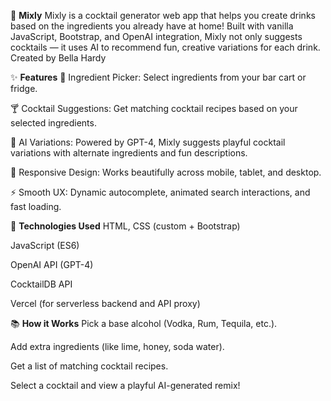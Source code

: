 🥂 **Mixly**
Mixly is a cocktail generator web app that helps you create drinks based on the ingredients you already have at home!
Built with vanilla JavaScript, Bootstrap, and OpenAI integration, Mixly not only suggests cocktails — it uses AI to recommend fun, creative variations for each drink.
Created by Bella Hardy

✨ **Features**
🧺 Ingredient Picker: Select ingredients from your bar cart or fridge.

🍸 Cocktail Suggestions: Get matching cocktail recipes based on your selected ingredients.

🤖 AI Variations: Powered by GPT-4, Mixly suggests playful cocktail variations with alternate ingredients and fun descriptions.

📱 Responsive Design: Works beautifully across mobile, tablet, and desktop.

⚡ Smooth UX: Dynamic autocomplete, animated search interactions, and fast loading.

🔧 **Technologies Used**
HTML, CSS (custom + Bootstrap)

JavaScript (ES6)

OpenAI API (GPT-4)

CocktailDB API

Vercel (for serverless backend and API proxy)

📚 **How it Works**
Pick a base alcohol (Vodka, Rum, Tequila, etc.).

Add extra ingredients (like lime, honey, soda water).

Get a list of matching cocktail recipes.

Select a cocktail and view a playful AI-generated remix!

